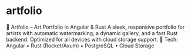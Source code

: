 # artfolio
🎨 Artfolio – Art Portfolio in Angular &amp; Rust  A sleek, responsive portfolio for artists with automatic watermarking, a dynamic gallery, and a fast Rust backend. Optimized for all devices with cloud storage support.  🚀 Tech: Angular • Rust (Rocket/Axum) • PostgreSQL • Cloud Storage
